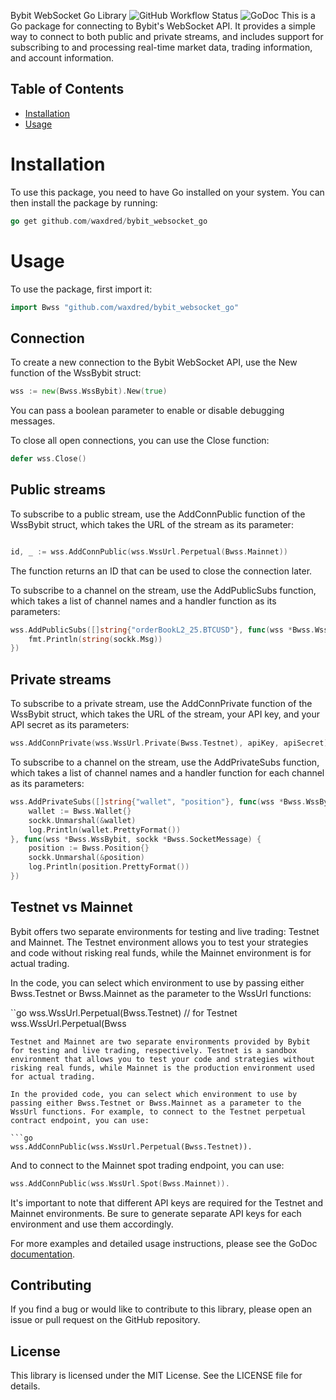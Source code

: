 Bybit WebSocket Go Library
![GitHub Workflow Status](https://github.com/waxdred/bybit_websocket_go/actions/workflows/go.yml/badge.svg)
![GoDoc](https://godoc.org/github.com/golang/gddo?status.svg)
This is a Go package for connecting to Bybit's WebSocket API. It provides a simple way to connect to both public and private streams, and includes support for subscribing to and processing real-time market data, trading information, and account information.

## Table of Contents
- [Installation](#Installation)
- [Usage](#Usage)

# Installation
To use this package, you need to have Go installed on your system. You can then install the package by running:

```go
go get github.com/waxdred/bybit_websocket_go
```
# Usage
To use the package, first import it:

```go
import Bwss "github.com/waxdred/bybit_websocket_go"
```
## Connection
To create a new connection to the Bybit WebSocket API, use the New function of the WssBybit struct:

```go
wss := new(Bwss.WssBybit).New(true)
```
You can pass a boolean parameter to enable or disable debugging messages.

To close all open connections, you can use the Close function:

```go
defer wss.Close()
```
## Public streams
To subscribe to a public stream, use the AddConnPublic function of the WssBybit struct, which takes the URL of the stream as its parameter:

```go

id, _ := wss.AddConnPublic(wss.WssUrl.Perpetual(Bwss.Mainnet))
```
The function returns an ID that can be used to close the connection later.

To subscribe to a channel on the stream, use the AddPublicSubs function, which takes a list of channel names and a handler function as its parameters:

```go
wss.AddPublicSubs([]string{"orderBookL2_25.BTCUSD"}, func(wss *Bwss.WssBybit, sockk *Bwss.SocketMessage) {
    fmt.Println(string(sockk.Msg))
})
```
## Private streams
To subscribe to a private stream, use the AddConnPrivate function of the WssBybit struct, which takes the URL of the stream, your API key, and your API secret as its parameters:

```go
wss.AddConnPrivate(wss.WssUrl.Private(Bwss.Testnet), apiKey, apiSecret)
```
To subscribe to a channel on the stream, use the AddPrivateSubs function, which takes a list of channel names and a handler function for each channel as its parameters:

```go
wss.AddPrivateSubs([]string{"wallet", "position"}, func(wss *Bwss.WssBybit, sockk *Bwss.SocketMessage) {
    wallet := Bwss.Wallet{}
    sockk.Unmarshal(&wallet)
    log.Println(wallet.PrettyFormat())
}, func(wss *Bwss.WssBybit, sockk *Bwss.SocketMessage) {
    position := Bwss.Position{}
    sockk.Unmarshal(&position)
    log.Println(position.PrettyFormat())
})
```

## Testnet vs Mainnet
Bybit offers two separate environments for testing and live trading: Testnet and Mainnet. The Testnet environment allows you to test your strategies and code without risking real funds, while the Mainnet environment is for actual trading.

In the code, you can select which environment to use by passing either Bwss.Testnet or Bwss.Mainnet as the parameter to the WssUrl functions:

``go
wss.WssUrl.Perpetual(Bwss.Testnet) // for Testnet
wss.WssUrl.Perpetual(Bwss
```
Testnet and Mainnet are two separate environments provided by Bybit for testing and live trading, respectively. Testnet is a sandbox environment that allows you to test your code and strategies without risking real funds, while Mainnet is the production environment used for actual trading.

In the provided code, you can select which environment to use by passing either Bwss.Testnet or Bwss.Mainnet as a parameter to the WssUrl functions. For example, to connect to the Testnet perpetual contract endpoint, you can use:

```go
wss.AddConnPublic(wss.WssUrl.Perpetual(Bwss.Testnet)).
```
And to connect to the Mainnet spot trading endpoint, you can use:

```go
wss.AddConnPublic(wss.WssUrl.Spot(Bwss.Mainnet)).
````
It's important to note that different API keys are required for the Testnet and Mainnet environments. Be sure to generate separate API keys for each environment and use them accordingly.

For more examples and detailed usage instructions, please see the GoDoc [documentation](https://pkg.go.dev/github.com/waxdred/bybit_websocket_go?utm_source=godoc).

## Contributing
If you find a bug or would like to contribute to this library, please open an issue or pull request on the GitHub repository.

## License
This library is licensed under the MIT License. See the LICENSE file for details.
